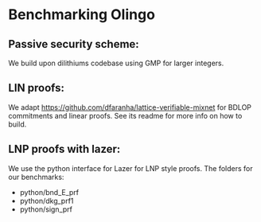 # Benchmarking Olingo

## Passive security scheme:

We build upon dilithiums codebase using GMP for larger integers.

## LIN proofs:

We adapt https://github.com/dfaranha/lattice-verifiable-mixnet for BDLOP commitments and linear proofs. See its readme for more info on how to build.

## LNP proofs with lazer:

We use the python interface for Lazer for LNP style proofs.
The folders for our benchmarks:

* python/bnd_E_prf
* python/dkg_prf1
* python/sign_prf



